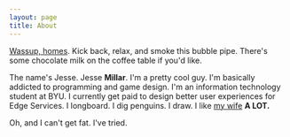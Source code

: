```yaml
---
layout: page
title: About
---
```


[Wassup, homes](http://youtu.be/2EBCe-lPprs).  Kick back, relax, and smoke this bubble pipe.  There's some chocolate milk on the coffee table if you'd like.

The name's Jesse.  Jesse **Millar**.  I'm a pretty cool guy. I'm basically addicted to programming and game design. I'm an information technology student at BYU.  I currently get paid to design better user experiences for Edge Services.  I longboard. I dig penguins.  I draw.  I like [my wife](http://www.twitter.com/stephiemillar) **A LOT.**

Oh, and I can't get fat.  I've tried.